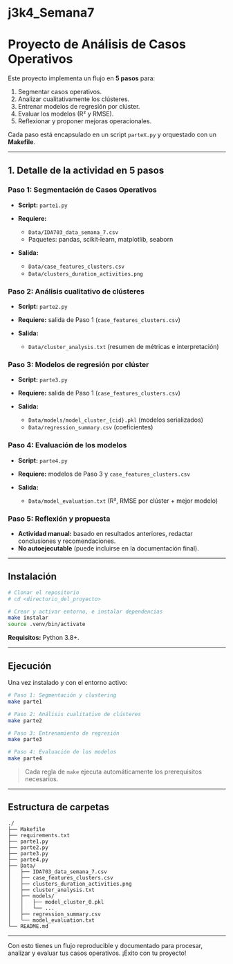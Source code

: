 # j3k4_Semana7

# Proyecto de Análisis de Casos Operativos

Este proyecto implementa un flujo en **5 pasos** para:

1. Segmentar casos operativos.
2. Analizar cualitativamente los clústeres.
3. Entrenar modelos de regresión por clúster.
4. Evaluar los modelos (R² y RMSE).
5. Reflexionar y proponer mejoras operacionales.

Cada paso está encapsulado en un script `parteX.py` y orquestado con un **Makefile**.

---

## 1. Detalle de la actividad en 5 pasos

### Paso 1: Segmentación de Casos Operativos

* **Script:** `parte1.py`
* **Requiere:**

  * `Data/IDA703_data_semana_7.csv`
  * Paquetes: pandas, scikit‑learn, matplotlib, seaborn
* **Salida:**

  * `Data/case_features_clusters.csv`
  * `Data/clusters_duration_activities.png`

### Paso 2: Análisis cualitativo de clústeres

* **Script:** `parte2.py`
* **Requiere:** salida de Paso 1 (`case_features_clusters.csv`)
* **Salida:**

  * `Data/cluster_analysis.txt` (resumen de métricas e interpretación)

### Paso 3: Modelos de regresión por clúster

* **Script:** `parte3.py`
* **Requiere:** salida de Paso 1 (`case_features_clusters.csv`)
* **Salida:**

  * `Data/models/model_cluster_{cid}.pkl` (modelos serializados)
  * `Data/regression_summary.csv` (coeficientes)

### Paso 4: Evaluación de los modelos

* **Script:** `parte4.py`
* **Requiere:** modelos de Paso 3 y `case_features_clusters.csv`
* **Salida:**

  * `Data/model_evaluation.txt` (R², RMSE por clúster + mejor modelo)

### Paso 5: Reflexión y propuesta

* **Actividad manual:** basado en resultados anteriores, redactar conclusiones y recomendaciones.
* **No autoejecutable** (puede incluirse en la documentación final).

---

## Instalación

```bash
# Clonar el repositorio
# cd <directorio_del_proyecto>

# Crear y activar entorno, e instalar dependencias
make instalar
source .venv/bin/activate
```

**Requisitos:** Python 3.8+.

---

## Ejecución

Una vez instalado y con el entorno activo:

```bash
# Paso 1: Segmentación y clustering
make parte1

# Paso 2: Análisis cualitativo de clústeres
make parte2

# Paso 3: Entrenamiento de regresión
make parte3

# Paso 4: Evaluación de los modelos
make parte4
```

> Cada regla de `make` ejecuta automáticamente los prerequisitos necesarios.

---

## Estructura de carpetas

```
./
├── Makefile
├── requirements.txt
├── parte1.py
├── parte2.py
├── parte3.py
├── parte4.py
├── Data/
│   ├── IDA703_data_semana_7.csv
│   ├── case_features_clusters.csv
│   ├── clusters_duration_activities.png
│   ├── cluster_analysis.txt
│   ├── models/
│   │   ├── model_cluster_0.pkl
│   │   └── ...
│   ├── regression_summary.csv
│   └── model_evaluation.txt
└── README.md
```

---

Con esto tienes un flujo reproducible y documentado para procesar, analizar y evaluar tus casos operativos. ¡Éxito con tu proyecto!
